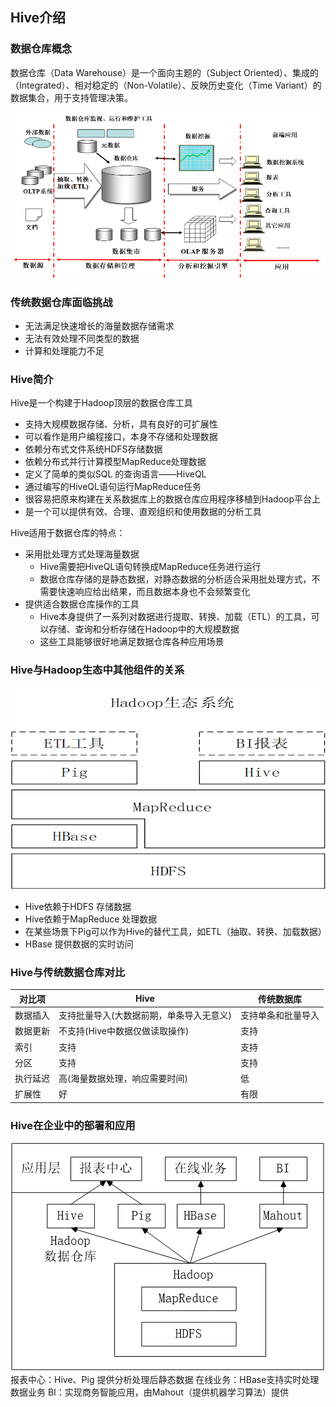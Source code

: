 ## Hive介绍

### 数据仓库概念
数据仓库（Data Warehouse）是一个面向主题的（Subject Oriented）、集成的（Integrated）、相对稳定的（Non-Volatile）、反映历史变化（Time Variant）的数据集合，用于支持管理决策。

![数据仓库概念](https://raw.githubusercontent.com/bdkwl/big_data_note/master/%E5%9F%BA%E4%BA%8EHadoop%E6%95%B0%E6%8D%AE%E4%BB%93%E5%BA%93Hive/%E6%95%B0%E6%8D%AE%E4%BB%93%E5%BA%93%E6%A6%82%E5%BF%B5.png)

### 传统数据仓库面临挑战
- 无法满足快速增长的海量数据存储需求
- 无法有效处理不同类型的数据
- 计算和处理能力不足

### Hive简介
Hive是一个构建于Hadoop顶层的数据仓库工具

- 支持大规模数据存储、分析，具有良好的可扩展性
- 可以看作是用户编程接口，本身不存储和处理数据
- 依赖分布式文件系统HDFS存储数据
- 依赖分布式并行计算模型MapReduce处理数据
- 定义了简单的类似SQL 的查询语言——HiveQL
- 通过编写的HiveQL语句运行MapReduce任务
- 很容易把原来构建在关系数据库上的数据仓库应用程序移植到Hadoop平台上
- 是一个可以提供有效、合理、直观组织和使用数据的分析工具

Hive适用于数据仓库的特点：

- 采用批处理方式处理海量数据
    - Hive需要把HiveQL语句转换成MapReduce任务进行运行
    - 数据仓库存储的是静态数据，对静态数据的分析适合采用批处理方式，不需要快速响应给出结果，而且数据本身也不会频繁变化
- 提供适合数据仓库操作的工具
    - Hive本身提供了一系列对数据进行提取、转换、加载（ETL）的工具，可以存储、查询和分析存储在Hadoop中的大规模数据
    - 这些工具能够很好地满足数据仓库各种应用场景



### Hive与Hadoop生态中其他组件的关系
![Hive与Hadoop生态](https://raw.githubusercontent.com/bdkwl/big_data_note/master/基于Hadoop数据仓库Hive/Hive与Hadoop生态.png)

- Hive依赖于HDFS 存储数据
- Hive依赖于MapReduce 处理数据
- 在某些场景下Pig可以作为Hive的替代工具，如ETL（抽取、转换、加载数据）
- HBase 提供数据的实时访问


### Hive与传统数据仓库对比

对比项| Hive | 传统数据库
--- | --- | ---
数据插入| 支持批量导入(大数据前期，单条导入无意义) | 支持单条和批量导入
数据更新 | 不支持(Hive中数据仅做读取操作) | 支持
索引 | 支持 | 支持
分区 | 支持 | 支持
执行延迟 | 高(海量数据处理，响应需要时间) | 低
扩展性 | 好 | 有限 

### Hive在企业中的部署和应用

![Hive应用](https://raw.githubusercontent.com/bdkwl/big_data_note/master/%E5%9F%BA%E4%BA%8EHadoop%E6%95%B0%E6%8D%AE%E4%BB%93%E5%BA%93Hive/Hive%E5%BA%94%E7%94%A8.png)
报表中心：Hive、Pig 提供分析处理后静态数据
在线业务：HBase支持实时处理数据业务
BI：实现商务智能应用，由Mahout（提供机器学习算法）提供

